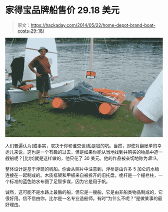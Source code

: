 # 家得宝品牌船售价 29.18 美元

> 原文：<https://hackaday.com/2014/05/22/home-depot-brand-boat-costs-29-18/>

![hdboat](img/bbd16051b43e35b2334e9faeab8f253f.png)

人们普遍认为(或事实，取决于你和谁交谈)船是钱的坑。当然，即使对翻账单的幸运儿来说，这也是一个有趣的过去，但是如果你能从当地找到并购买的物品中造一艘船呢？[比尔]就是这样做的，他只花了 30 美元。他的作品被亲切地称为*雷斗*。

整体设计是基于浮筒的帆船。你会从照片中注意到，浮桥是由许多 5 加仑的水桶连接在一起制成的。木质框架和甲板来自被拆开的旧托盘。桅杆是一个栅栏柱，一个标准的蓝色防水布圆了足智多谋，因为它是用于帆。

诚然，这可能不是水路上最酷的船，但它是一艘船，它是由非船类物品制成的，它很好用。信不信由你，比尔是一名专业造船师。有时“为什么不呢？”是做某事的最好理由。